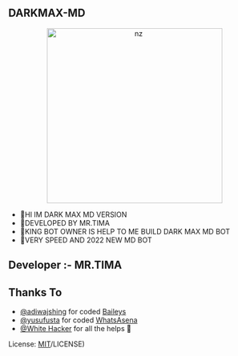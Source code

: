 ## DARKMAX-MD

<p align="center">
<img src="https://telegra.ph/file/18012f4de554fe83f26bc.jpg" alt="nz" width="350"/>
</p>

- 👋HI IM DARK MAX MD VERSION
- 👀DEVELOPED BY MR.TIMA
- 👏KING BOT OWNER IS HELP TO ME BUILD DARK MAX MD BOT
- 🍁VERY SPEED AND 2022 NEW MD BOT

## Developer :- MR.TIMA 

## Thanks To
* [@adiwajshing](https://github.com/adiwajshing/) for coded [Baileys](https://github.com/adiwajshing/Baileys) 
* [@yusufusta](https://github.com/yusufusta/) for coded [WhatsAsena](https://github.com/yusufusta/WhatsAsena) 
* [@White Hacker](https://github.com/nethsaragimhan)  for all the helps 🤝
 


License: [MIT](https://github.com/MrTimaX/DarkMax)/LICENSE)
